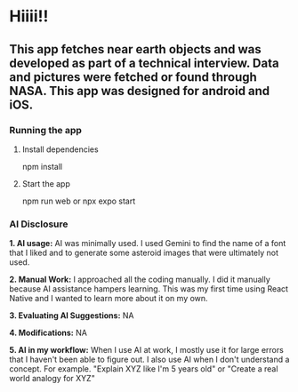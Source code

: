 # Hiiii!!

## This app fetches near earth objects and was developed as part of a technical interview. Data and pictures were fetched or found through NASA. This app was designed for android and iOS.

### Running the app
1. Install dependencies

    npm install

2. Start the app

    npm run web or npx expo start

### AI Disclosure

**1. AI usage:**
AI was minimally used. I used Gemini to find the name of a font that I liked and to generate some asteroid images that were ultimately not used.

**2. Manual Work:**
    I approached all the coding manually. I did it manually because AI assistance hampers learning. This was my first time using React Native and I wanted to learn more about it on my own.

**3. Evaluating AI Suggestions:**
    NA
  
**4. Modifications:**
    NA

**5. AI in my workflow:**
    When I use AI at work, I mostly use it for large errors that I haven't been able to figure out. I also use AI when I don't understand a concept. For example. "Explain XYZ like I'm 5 years old" or "Create a real world analogy for XYZ"
